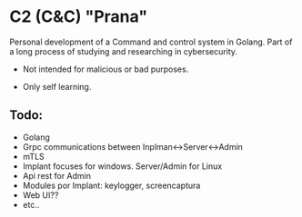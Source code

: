 # C2 (C&C) "Prana"

Personal development of a Command and control  system in Golang.
Part of a long process of studying and researching in cybersecurity.

- Not intended for malicious or bad purposes. 

- Only self learning.

## Todo:
- Golang
- Grpc communications between Inplman<->Server<->Admin
- mTLS
- Implant focuses for windows. Server/Admin for Linux
- Api rest for Admin
- Modules por Implant: keylogger, screencaptura
- Web UI??
- etc..
